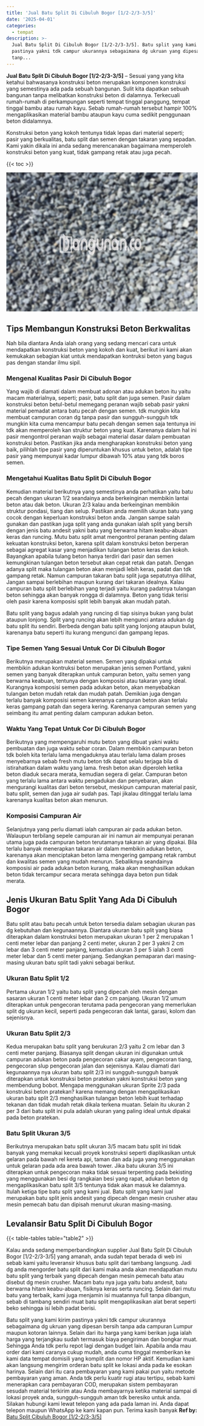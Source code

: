 ```yaml
---
title: 'Jual Batu Split Di Cibuluh Bogor [1/2-2/3-3/5]'
date: '2025-04-01'
categories:
  - tempat
description: >-
  Jual Batu Split Di Cibuluh Bogor [1/2-2/3-3/5]. Batu split yang kami kirim
  pastinya yakni tdk campur ukurannya sebagaimana dg ukruan yang dipesan bersih
  tanp...
---
```


**Jual Batu Split Di Cibuluh Bogor \[1/2-2/3-3/5\]** – Sesuai yang yang kita ketahui bahwasanya konstruksi beton merupakan komponen konstruksi yang semestinya ada pada sebuah bangunan. Sulit kita dapatkan sebuah bangunan tanpa melibatkan konstruksi beton di dalamnya. Terkecuali rumah-rumah di perkampungan seperti tempat tinggal panggung, tempat tinggal bambu atau rumah kayu. Sebab rumah-rumah tersebut hampir 100% mengaplikasikan material bambu ataupun kayu cuma sedikit penggunaan beton didalamnya.

Konstruksi beton yang kokoh tentunya tidak lepas dari material seperti; pasir yang berkualitas, batu split dan semen dengan takaran yang sepadan. Kami yakin dikala ini anda sedang merencanakan bagaimana memperoleh konstruksi beton yang kuat, tidak gampang retak atau juga pecah.

{{< toc >}}

![Jual Batu Split Di Cibuluh Bogor [1/2-2/3-3/5]](/images/jual-batu-split-04.png)

## Tips Membangun Konstruksi Beton Berkwalitas

Nah bila diantara Anda ialah orang yang sedang mencari cara untuk mendapatkan konstruksi beton yang kokoh dan kuat, berikut ini kami akan kemukakan sebagian kiat untuk mendapatkan kontruksi beton yang bagus pas dengan standar ilmu sipil.

### Mengenal Kualitas Pasir Di Cibuluh Bogor

Yang wajib di diamati dalam membuat adonan atau adukan beton itu yaitu macam materialnya, seperti; pasir, batu split dan juga semen. Pasir dalam konstruksi beton betul-betul memegang peranan wajib sebab pasir yakni material pemadat antara batu pecah dengan semen. tdk mungkin kita membuat campuran coran dg tanpa pasir dan sungguh-sungguh tdk mungkin kita cuma mencampur batu pecah dengan semen saja tentunya ini tdk akan memperoleh kan struktur beton yang kuat. Karenanya dalam hal ini pasir mengontrol peranan wajib sebagai material dasar dalam pembuatan konstruksi beton. Pastikan jika anda mengharapkan konstruksi beton yang baik, pilihlah tipe pasir yang diperuntukan khusus untuk beton, adalah tipe pasir yang mempunyai kadar lumpur dibawah 10% atau yang tdk boros semen.

### Mengetahui Kualitas Batu Split Di Cibuluh Bogor

Kemudian material berikutnya yang semestinya anda perhatikan yaitu batu pecah dengan ukuran 1/2 seandainya anda berkeinginan membikin lantai beton atau dak beton. Ukuran 2/3 kalau anda berkeinginan membikin struktur pondasi, tiang dan selup. Pastikan anda memilih ukuran batu yang cocok dengan keperluan konstruksi beton anda. Jangan sampe salah gunakan dan pastikan juga split yang anda gunakan ialah split yang bersih dengan jenis batu andesit yakni batu yang berwarna hitam keabu-abuan keras dan runcing. Mutu batu split amat mengontrol peranan penting dalam kekuatan konstruksi beton, karena split dalam konstruksi beton berperan sebagai agregat kasar yang menjadikan tulangan beton keras dan kokoh. Bayangkan apabila tulang beton hanya terdiri dari pasir dan semen kemungkinan tulangan beton tersebut akan cepat retak dan patah. Dengan adanya split maka tulangan beton akan menjadi lebih keras, padat dan tdk gampang retak. Namun campuran takaran batu split juga sepatutnya dilihat, Jangan sampai berlebihan maupun kurang dari takaran idealnya. Kalau campuran batu split berlebihan yang terjadi yaitu kurang padatnya tulangan beton sehingga akan banyak rongga di dalamnya. Beton yang tidak terisi oleh pasir karena komposisi split lebih banyak akan mudah patah.

Batu split yang bagus adalah yang runcing di tiap sisinya bukan yang bulat ataupun lonjong. Split yang runcing akan lebih mengunci antara adukan dg batu split itu sendiri. Berbeda dengan batu split yang lonjong ataupun bulat, karenanya batu seperti itu kurang mengunci dan gampang lepas.

### Tipe Semen Yang Sesuai Untuk Cor Di Cibuluh Bogor

Berikutnya merupakan material semen. Semen yang dipakai untuk membikin adukan kontruksi beton merupakan jenis semen Portland, yakni semen yang banyak diterapkan untuk campuran beton, yaitu semen yang berwarna keabuan, tentunya dengan komposisi atau takaran yang ideal. Kurangnya komposisi semen pada adukan beton, akan menyebabkan tulangan beton mudah retak dan mudah patah. Demikian juga dengan terlalu banyak komposisi semen karenanya campuran beton akan terlalu keras gampang patah dan segera kering. Karenanya campuran semen yang seimbang itu amat penting dalam campuran adukan beton.

### Waktu Yang Tepat Untuk Cor Di Cibuluh Bogor

Berikutnya yang mempengaruhi mutu beton yang dibuat yakni waktu pembuatan dan juga waktu sebar coran. Dalam membikin campuran beton tdk boleh kita terlalu lama mengaduknya atau terlalu lama dalam proses menyebarnya sebab fresh mutu beton tdk dapat selalu terjaga bila di istirahatkan dalam waktu yang lama. fresh beton akan diperoleh ketika beton diaduk secara merata, kemudian segera di gelar. Campuran beton yang terlalu lama antara waktu pengadukan dan penyebaran, akan mengurangi kualitas dari beton tersebut, meskipun campuran material pasir, batu split, semen dan juga air sudah pas. Tapi jikalau ditinggal terlalu lama karenanya kualitas beton akan menurun.

### Komposisi Campuran Air

Selanjutnya yang perlu diamati ialah campuran air pada adukan beton. Walaupun terbilang sepele campuran air ini namun air mempunyai peranan utama juga pada campuran beton terutamanya takaran air yang dipakai. Bila terlalu banyak menerapkan takaran air dalam membikin adukan beton, karenanya akan menciptakan beton lama mengering gampang retak rambut dan kwalitas semen yang mudah menurun. Sebaliknya seandainya komposisi air pada adukan beton kurang, maka akan menghasilkan adukan beton tidak tercampur secara merata sehingga daya beton pun tidak merata.

## Jenis Ukuran Batu Split Yang Ada Di Cibuluh Bogor

Batu split atau batu pecah untuk beton tersedia dalam sebagian ukuran pas dg kebutuhan dan kegunaannya. Diantara ukuran batu split yang biasa diterapkan dalam konstruksi beton merupakan ukuran 1 per 2 merupakan 1 centi meter lebar dan panjang 2 centi meter, ukuran 2 per 3 yakni 2 cm lebar dan 3 centi meter panjang, kemudian ukuran 3 per 5 ialah 3 centi meter lebar dan 5 centi meter panjang. Sedangkan pemaparan dari masing-masing ukuran batu split tadi yakni sebagai berikut.

### Ukuran Batu Split 1/2

Pertama ukuran 1/2 yaitu batu split yang dipecah oleh mesin dengan sasaran ukuran 1 centi meter lebar dan 2 cm panjang. Ukuran 1/2 umum diterapkan untuk pengecoran terutama pada pengecoran yang memerlukan split dg ukuran kecil, seperti pada pengecoran dak lantai, garasi, kolom dan sejenisnya.

### Ukuran Batu Split 2/3

Kedua merupakan batu split yang berukuran 2/3 yaitu 2 cm lebar dan 3 centi meter panjang. Biasanya split dengan ukuran ini digunakan untuk campuran adukan beton pada pengecoran cakar ayam, pengecoran tiang, pengecoran slup pengecoran jalan dan sejenisnya. Kalau diamati dari kegunaannya nya ukuran batu split 2/3 ini sungguh-sungguh banyak diterapkan untuk konstruksi beton pratekan yakni konstruksi beton yang membendung bobot. Mengapa menggunakan ukuran Sprite 2/3 pada konstruksi beton pratekan? karena memang dengan mengaplikasikan ukuran batu split 2/3 menghasilkan tulangan beton lebih kuat terhadap tekanan dan tidak mudah retak dikala terkena muatan. Selain itu ukuran 2 per 3 dari batu split ini pula adalah ukuran yang paling ideal untuk dipakai pada beton pratekan.

### Batu Split Ukuran 3/5

Berikutnya merupakan batu split ukuran 3/5 macam batu split ini tidak banyak yang memakai kecuali proyek konstruksi seperti diaplikasikan untuk gelaran pada bawah rel kereta api, taman dan ada juga yang menggunakan untuk gelaran pada ada area bawah tower. Jika batu ukuran 3/5 ini diterapkan untuk pengecoran maka tidak sesuai terpenting pada bekisting yang menggunakan besi dg rangkaian besi yang rapat, adukan beton dg mengaplikasikan batu split 3/5 tentunya tidak akan masuk ke dalamnya. Itulah ketiga tipe batu split yang kami jual. Batu split yang kami jual merupakan batu split jenis andesit yang dipecah dengan mesin crusher atau mesin pemecah batu dan dipisah menurut ukuran masing-masing.

## Levalansir Batu Split Di Cibuluh Bogor

{{< table-tables table="table2" >}}

Kalau anda sedang memperbandingkan supplier Jual Batu Split Di Cibuluh Bogor \[1/2-2/3-3/5\] yang amanah, anda sudah tepat berada di web ini sebab kami yaitu leveransir khusus batu split dari tambang langsung. Jadi dg anda mengorder batu split dari kami maka anda akan mendapatkan mutu batu split yang terbaik yang dipecah dengan mesin pemecah batu atau disebut dg mesin crusher. Macam batu nya juga yaitu batu andesit, batu berwarna hitam keabu-abuan, fisiknya keras serta runcing. Selain dari mutu batu yang terbaik, kami juga menjamin isi muatannya full tanpa dibangun, sebab di tambang sendiri muat batu split mengaplikasikan alat berat seperti beko sehingga isi lebih padat berisi.

Batu split yang kami kirim pastinya yakni tdk campur ukurannya sebagaimana dg ukruan yang dipesan bersih tanpa ada campuran Lumpur maupun kotoran lainnya. Selain dari itu harga yang kami berikan juga ialah harga yang terjangkau sudah termasuk biaya pengiriman dan bongkar muat. Sehingga Anda tdk perlu repot lagi dengan budget lain. Apabila anda mau order dari kami caranya cukup mudah, anda cuma tinggal memberikan ke kami data tempat domisili yang komplit dan nomor HP aktif. Kemudian kami akan langsung mengirim orderan batu split ke lokasi anda pada ke esokan harinya. Selain dari itu cara pembayaran yang kami pakai pun yaitu metode pembayaran yang aman. Anda tdk perlu kuatir rugi atau tertipu, sebab kami menerapkan cara pembayaran COD, merupakan sistem pembayaran sesudah material terkirim atau Anda membayarnya ketika material sampai di lokasi proyek anda, sungguh-sungguh aman tdk beresiko untuk anda. Silakan hubungi kami lewat telepon yang ada pada laman ini. Anda dapat telepon maupun WhatsApp ke kami kapan pun. Terima kasih banyak
**Ref by:** [Batu Split Cibuluh Bogor [1/2-2/3-3/5]](https://id.wikipedia.org/wiki/Batu)
